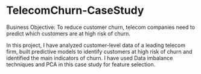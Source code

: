 # TelecomChurn-CaseStudy
Business Objective: To reduce customer churn, telecom companies need to predict which customers are at high risk of churn.

In this project, I have analyzed customer-level data of a leading telecom firm, built predictive models to identify customers at high risk of churn and identified the main indicators of churn.
I have used Data imbalance techniques and PCA in this case study for feature selection.

